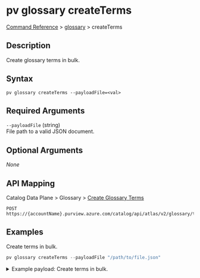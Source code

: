 # pv glossary createTerms
[Command Reference](../../../README.md#command-reference) > [glossary](./main.md) > createTerms

## Description
Create glossary terms in bulk.

## Syntax
```
pv glossary createTerms --payloadFile=<val>
```

## Required Arguments
`--payloadFile` (string)  
File path to a valid JSON document.

## Optional Arguments
*None*

## API Mapping
Catalog Data Plane > Glossary > [Create Glossary Terms](https://docs.microsoft.com/en-us/rest/api/purview/catalogdataplane/glossary/create-glossary-terms)
```
POST https://{accountName}.purview.azure.com/catalog/api/atlas/v2/glossary/terms
```

## Examples
Create terms in bulk.
```powershell
pv glossary createTerms --payloadFile "/path/to/file.json"
```
<details><summary>Example payload: Create terms in bulk.</summary>
<p>

```json
[
    {
        "anchor": {
            "glossaryGuid": "125e2575-5823-4887-89f0-ff03a70f7c3a"
        },
        "longDescription": "This is a definition for Term1.",
        "name": "Term1"
    },
    {
        "anchor": {
            "glossaryGuid": "125e2575-5823-4887-89f0-ff03a70f7c3a"
        },
        "longDescription": "This is a definition for Term2.",
        "name": "Term2"
    },
    {
        "anchor": {
            "glossaryGuid": "125e2575-5823-4887-89f0-ff03a70f7c3a"
        },
        "longDescription": "This is a definition for Term3.",
        "name": "Term3"
    }    
]
```
</p>
</details>